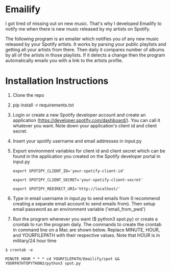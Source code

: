 # Emailify

I got tired of missing out on new music. That's why I developed Emailify to notify me when there is new music released by my artists on Spotify.

The following program is an emailer which notifies you of any new music released by your Spotify artists. It works by parsing your public playlists and getting all your artists from there. Then daily it compares number of albums by all of the artists in those playlists. If it detects a change then the program automatically emails you with a link to the artists profile.

# Installation Instructions
1. Clone the repo
2. pip install -r requirements.txt
3. Login or create a new Spotify developer account and create an application (https://developer.spotify.com/dashboard/). You can call it whatever you want. Note down your application's client id and client secret.
4. Insert your spotify username and email addresses in input.py
5. Export environment variables for client id and client secret which can be found in the application you created on the Spotify developer portal in input.py

    `export SPOTIPY_CLIENT_ID='your-spotify-client-id'`

    `export SPOTIPY_CLIENT_SECRET='your-spotify-client-secret'`

    `export SPOTIPY_REDIRECT_URI='http://localhost/'`

6. Type in email username in input.py to send emails from (I recommend creating a separate email account to send emails from). Then setup email password as an environment variable ('email\_from\_pwd')
7. Run the program whenever you want ($ python3 spot.py) or create a crontab to run the program daily. The commands to create the crontab in command line on a Mac are shown below. Replace MINUTE, HOUR, and YOURFILEPATH with their respective values. Note that HOUR is in military/24 hour time

`$ crontab -e`

    MINUTE HOUR * * * cd YOURFILEPATH/Emailify/spot && YOURPATHTOPYTHON3/python3 spot.py
